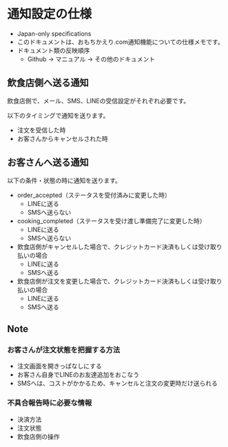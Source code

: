 # 通知設定の仕様

- Japan-only specifications
- このドキュメントは、おもちかえり.com通知機能についての仕様メモです。
- ドキュメント類の反映順序
  - Github → マニュアル → その他のドキュメント

## 飲食店側へ送る通知

飲食店側で、メール、SMS、LINEの受信設定がそれぞれ必要です。

以下のタイミングで通知を送ります。
- 注文を受信した時
- お客さんからキャンセルされた時

## お客さんへ送る通知

以下の条件・状態の時に通知を送ります。

- order_accepted（ステータスを受付済みに変更した時）
  - LINEに送る
  - SMSへ送らない
- cooking_completed（ステータスを受け渡し準備完了に変更した時）
  - LINEに送る
  - SMSへ送らない
- 飲食店側がキャンセルした場合で、クレジットカード決済もしくは受け取り払いの場合
  - LINEに送る
  - SMSへ送る
- 飲食店側が注文を変更した場合で、クレジットカード決済もしくは受け取り払いの場合
  - LINEに送る
  - SMSへ送る

## Note

### お客さんが注文状態を把握する方法
- 注文画面を開きっぱなしにする
- お客さん自身でLINEのお友達追加をおこなう
- SMSへは、コストがかかるため、キャンセルと注文の変更時だけ送られる

### 不具合報告時に必要な情報
- 決済方法
- 注文状態
- 飲食店側の操作
